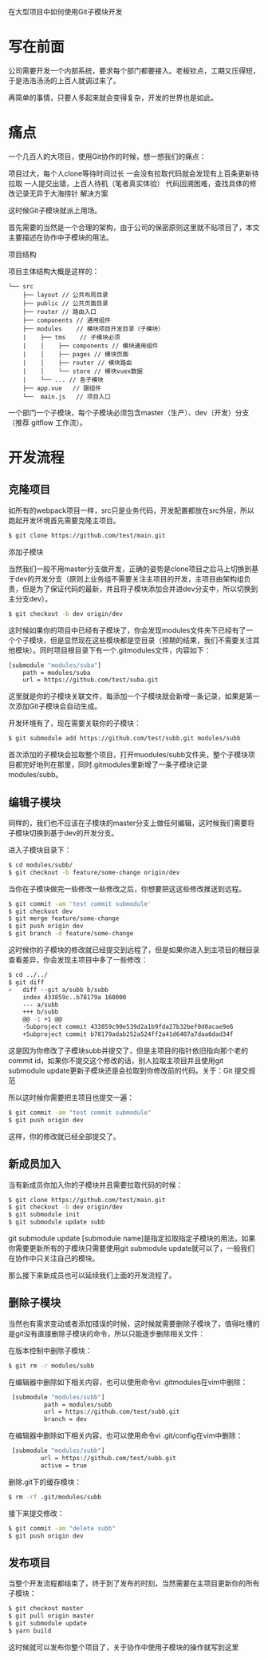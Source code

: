在大型项目中如何使用Git子模块开发

# 写在前面

公司需要开发一个内部系统，要求每个部门都要接入。老板钦点，工期又压得短，于是浩浩汤汤的上百人就调过来了。

再简单的事情，只要人多起来就会变得复杂，开发的世界也是如此。

# 痛点

一个几百人的大项目，使用Git协作的时候，想一想我们的痛点：

项目过大，每个人clone等待时间过长
一会没有拉取代码就会发现有上百条更新待拉取
一人提交出错，上百人待机（笔者真实体验）
代码回溯困难，查找具体的修改记录无异于大海捞针
解决方案

这时候Git子模块就派上用场。

首先需要的当然是一个合理的架构，由于公司的保密原则这里就不贴项目了，本文主要描述在协作中子模块的用法。

项目结构

项目主体结构大概是这样的：
~~~
└── src
    ├── layout // 公共布局目录
    ├── public // 公共页面目录
    ├── router // 路由入口
    ├── components // 通用组件
    ├── modules    // 模块项目开发目录（子模块）
    |    ├── tms    // 子模块必须
    |    │    ├── components // 模块通用组件
    |    │    ├── pages // 模块页面
    |    │    ├── router // 模块路由
    |    │    └── store // 模块vuex数据
    |    └── ... // 各子模块
    ├── app.vue   // 跟组件
    └──  main.js   // 项目入口
~~~
一个部门一个子模块，每个子模块必须包含master（生产）、dev（开发）分支（推荐 gitflow 工作流）。

# 开发流程

## 克隆项目

如所有的webpack项目一样，src只是业务代码，开发配置都放在src外层，所以跑起开发环境首先需要克隆主项目。
~~~bash
$ git clone https://github.com/test/main.git
~~~
添加子模块

当然我们一般不用master分支做开发，正确的姿势是clone项目之后马上切换到基于dev的开发分支（原则上业务组不需要关注主项目的开发，主项目由架构组负责，但是为了保证代码的最新，并且将子模块添加合并进dev分支中，所以切换到主分支dev）。
~~~bash
$ git checkout -b dev origin/dev
~~~
这时候如果你的项目中已经有子模块了，你会发现modules文件夹下已经有了一个个子模块，但是显然现在这些模块都是空目录（预期的结果，我们不需要关注其他模块）。同时项目根目录下有一个.gitmodules文件，内容如下：
~~~bash
[submodule "modules/suba"]
    path = modules/suba
    url = https://github.com/test/suba.git
~~~
这里就是你的子模块关联文件，每添加一个子模块就会新增一条记录，如果是第一次添加Git子模块会自动生成。

开发环境有了，现在需要关联你的子模块：
~~~bash
$ git submodule add https://github.com/test/subb.git modules/subb
~~~
首次添加的子模块会拉取整个项目，打开muodules/subb文件夹，整个子模块项目都完好地列在那里，同时.gitmodules里新增了一条子模块记录modules/subb。

## 编辑子模块

同样的，我们也不应该在子模块的master分支上做任何编辑，这时候我们需要将子模块切换到基于dev的开发分支。

进入子模块目录下：
~~~bash
$ cd modules/subb/
$ git checkout -b feature/some-change origin/dev
~~~
当你在子模块做完一些修改一些修改之后，你想要把这这些修改推送到远程。
~~~bash
$ git commit -am 'test commit submodule'
$ git checkout dev
$ git merge feature/some-change
$ git push origin dev
$ git branch -d feature/some-change
~~~

这时候你的子模块的修改就已经提交到远程了，但是如果你进入到主项目的根目录查看差异，你会发现主项目中多了一些修改：
~~~bash
$ cd ../../
$ git diff
>   diff --git a/subb b/subb
    index 433859c..b78179a 160000
    --- a/subb
    +++ b/subb
    @@ -1 +1 @@
    -Subproject commit 433859c90e539d2a1b9fda27b32bef0d0acae9e6
    +Subproject commit b78179adab252a524ff2a41d6407a7daa6dad34f
~~~
这是因为你修改了子模块subb并提交了，但是主项目的指针依旧指向那个老的commit id，如果你不提交这个修改的话，别人拉取主项目并且使用git submodule update更新子模块还是会拉取到你修改前的代码。关于：Git 提交规范

所以这时候你需要把主项目也提交一遍：
~~~bash
$ git commit -am "test commit submodule"
$ git push origin dev
~~~
这样，你的修改就已经全部提交了。

## 新成员加入

当有新成员你加入你的子模块并且需要拉取代码的时候：
~~~bash
$ git clone https://github.com/test/main.git
$ git checkout -b dev origin/dev
$ git submodule init
$ git submodule update subb
~~~
git submodule update [submodule name]是指定拉取指定子模块的用法，如果你需要更新所有的子模块只需要使用git submodule update就可以了，一般我们在协作中只关注自己的模块。

那么接下来新成员也可以延续我们上面的开发流程了。

## 删除子模块

当然也有需求变动或者添加错误的时候，这时候就需要删除子模块了，值得吐槽的是git没有直接删除子模块的命令，所以只能逐步删除相关文件：

在版本控制中删除子模块：
~~~bash
$ git rm -r modules/subb
~~~
在编辑器中删除如下相关内容，也可以使用命令vi .gitmodules在vim中删除：
~~~bash
 [submodule "modules/subb"]
          path = modules/subb
          url = https://github.com/test/subb.git
          branch = dev
~~~
在编辑器中删除如下相关内容，也可以使用命令vi .git/config在vim中删除：
~~~bash
 [submodule "modules/subb"]
         url = https://github.com/test/subb.git
         active = true
~~~
删除.git下的缓存模块：
~~~bash
$ rm -rf .git/modules/subb
~~~
接下来提交修改：
~~~bash
$ git commit -am "delete subb"
$ git push origin dev
~~~

## 发布项目

当整个开发流程都结束了，终于到了发布的时刻，当然需要在主项目更新你的所有子模块：
~~~bash
$ git checkout master
$ git pull origin master
$ git submodule update
$ yarn build
~~~
这时候就可以发布你整个项目了，关于协作中使用子模块的操作就写到这里